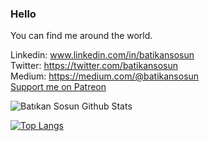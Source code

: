 
### Hello

You can find me around the world.

Linkedin: www.linkedin.com/in/batikansosun<br />
Twitter: https://twitter.com/batikansosun<br />
Medium: https://medium.com/@batikansosun <br />
<a href="https://www.patreon.com/batikansosun">Support me on Patreon</a>

![Batıkan Sosun Github Stats](https://github-readme-stats.vercel.app/api?username=batikansosun&show_icons=true&title_color=fff&icon_color=79ff97&text_color=9f9f9f&bg_color=151515)

[![Top Langs](https://github-readme-stats.vercel.app/api/top-langs/?username=batikansosun&langs_count=8&theme=radical)](https://github.com/batikansosun/github-readme-stats)

